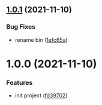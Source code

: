 ## [1.0.1](https://github.com/akijoey/devkit/compare/v1.0.0...v1.0.1) (2021-11-10)


### Bug Fixes

* rename bin ([1efc65a](https://github.com/akijoey/devkit/commit/1efc65a85246bd6db8d7bc39f14e2897531a8704))

# 1.0.0 (2021-11-10)


### Features

* init project ([fd39702](https://github.com/akijoey/devkit/commit/fd39702026c8aa7eaa7869e92f39c2559ab79cd9))
